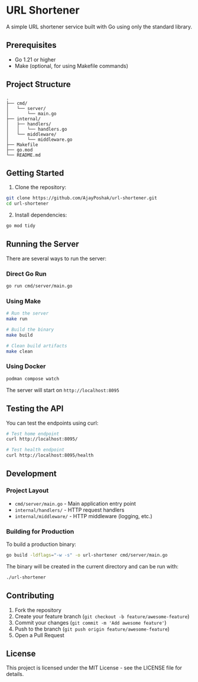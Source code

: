 # URL Shortener

A simple URL shortener service built with Go using only the standard library.

## Prerequisites

- Go 1.21 or higher
- Make (optional, for using Makefile commands)

## Project Structure

```
.
├── cmd/
│   └── server/
│       └── main.go
├── internal/
│   ├── handlers/
│   │   └── handlers.go
│   └── middleware/
│       └── middleware.go
├── Makefile
├── go.mod
└── README.md
```

## Getting Started

1. Clone the repository:

```bash
git clone https://github.com/AjayPoshak/url-shortener.git
cd url-shortener
```

2. Install dependencies:

```bash
go mod tidy
```

## Running the Server

There are several ways to run the server:

### Direct Go Run

```bash
go run cmd/server/main.go
```

### Using Make

```bash
# Run the server
make run

# Build the binary
make build

# Clean build artifacts
make clean
```

### Using Docker

```bash
podman compose watch
```

The server will start on `http://localhost:8095`

## Testing the API

You can test the endpoints using curl:

```bash
# Test home endpoint
curl http://localhost:8095/

# Test health endpoint
curl http://localhost:8095/health
```

## Development

### Project Layout

- `cmd/server/main.go` - Main application entry point
- `internal/handlers/` - HTTP request handlers
- `internal/middleware/` - HTTP middleware (logging, etc.)

### Building for Production

To build a production binary:

```bash
go build -ldflags="-w -s" -o url-shortener cmd/server/main.go
```

The binary will be created in the current directory and can be run with:

```bash
./url-shortener
```

## Contributing

1. Fork the repository
2. Create your feature branch (`git checkout -b feature/awesome-feature`)
3. Commit your changes (`git commit -m 'Add awesome feature'`)
4. Push to the branch (`git push origin feature/awesome-feature`)
5. Open a Pull Request

## License

This project is licensed under the MIT License - see the LICENSE file for details.
